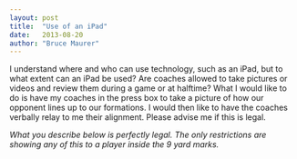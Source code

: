 ```yaml
---
layout: post
title:  "Use of an iPad"
date:   2013-08-20
author: "Bruce Maurer"
---
```


I understand where and who can use technology, such as an iPad, but to what
extent can an iPad be used? Are coaches allowed to take pictures or videos and
review them during a game or at halftime? What I would like to do is have my
coaches in the press box to take a picture of how our opponent lines up to our
formations. I would then like to have the coaches verbally relay to me their
alignment. Please advise me if this is legal.

*What you describe below is perfectly legal. The only restrictions are showing
any of this to a player inside the 9 yard marks.*
